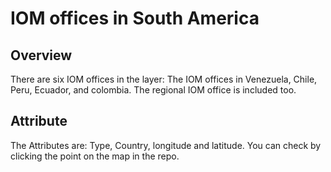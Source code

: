 # IOM offices in South America #
## Overview ##
There are six IOM offices in the layer: The IOM offices in Venezuela, Chile, Peru, Ecuador, and colombia. The regional IOM office is included too.

## Attribute ##
The Attributes are: Type, Country, longitude and latitude. You can check by clicking the point on the map in the repo.
